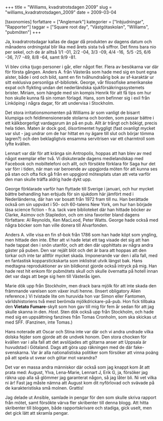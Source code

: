+++
title = "Williams, kvadratrotsdagen 2009"
slug = "williams_kvadratrotsdagen_2009"
date = 2009-03-04

[taxonomies]
forfattare = ["Anglemark"]
kategorier = ["Inbjudningar", "Rapporter"]
taggar = ["Square root day", "Västgötaskolan", "Williams", "pubmöten"]
+++

Ja, kvadratrotsdagar kallas de dagar då produkten av dagens datum och månadens ordningstal blir lika med årets sista två siffror. Det finns bara nio per sekel, och de är alltså 1/1 -01, 2/2 -04, 3/3 -09, 4/4 -16,  5/5 -25, 6/6 -36, 7/7 -49, 8/8 -64, samt 9/9 -81.

Vi blev cirka tjugo personer i går, eller något fler. Flera av besökarna var där för första gången. Anders A. från Västerås som hade med sig en bunt egna alster, både i ord och bild, samt en fin tvåhundraårig bok av sf-karaktär ur sitt exklusiva personliga sf-bibliotek. George, vår filosofiske amerikanske expat och flykting undan det nederländska sjukförsäkringssystemets brister. Miriam, som hängde med sin kompis Henrik för att få tips om hur hon skulle kunna få sin roman förlagd. Hans, som befinner sig i exil från Linköping i några dagar, för att undervisa i Stockholm.

Det stora irritationsmomenten på Williams är som vanligt de bisarrt klumpiga och feldimensionerade stolarna och borden, som passar bättre i ett kälkborgerligt vardagsrum än på en pub. Allt är trångt och bökigt, precis hela tiden. Maten är dock god, ölsortimentet hyggligt (fast ovanligt mycket var slut - jag undrar om de har hittat en ny ägare till slut och börjar tömma lagren?) och den beklagligtvis ensamma servitrisen var ett charmtroll som lyfte kvällen.

Lennart var där för att kränga sin Antropolis, hoppas att han blev av med något exemplar eller två. Vi diskuterade dagens medielandskap med Facebook och mobiltelefoni och allt, och försökte förklara för Saga hur det var förr i tiden, när man var beroende av uppgjorda möten för att kunna ses på stan och ofta fick gå från en uppgjord mötesplats utan att veta varför den man skulle träffa aldrig hade dykt upp.

George förklarade varför han flyttade till Sverige i januari, och hur mycket bättre behandling han erbjuds för sin sjukdom här jämfört med i Nederländerna, där han var bosatt från 1972 fram till nu. Han berättade också om sin uppväxt i 50- och 60-talens New York, om hur han började läsa science fiction - fr.a. tack vare biblioteket där han hittade böcker av Clarke, Asimov och Stapledon, och om sina favoriter bland dagens författare: Al Reynolds, Ken MacLeod, Peter Watts. George hade också med några böcker som han ville donera till Alvarfonden.

Anders A. ville visa en fin sf-bok från 1786 som han hade köpt som yngling, men hittade den inte. Efter att vi hade letat ett tag visade det sig att han hade tappat den i snön utanför, och att den där upphittats av några andra gäster på puben. Den var rejält blöt och det är bara att hoppas att den torkar och inte tar alltför mycket skada. Imponerande var den i alla fall, med en fantastisk kopparstickskarta som inklistrat utvik längst bak. Hans medtagna reproduktioner av sin bildkonst gjorde också intryck på mig. Han hade rest hit enkom för pubmötets skull och skulle övernatta på hotell innan det var dags att bege sig hem till Västerås igen.

Marie dök upp från Stockholm, men drack bara mjölk för att inte skada den främmande varelsen som växer inuti henne. (Insert obligatory Alien reference.) Vi tvistade lite om huruvida hon var Simon eller Fantomen, världshistoriens två mest berömda mjölkdrickare-på-pub. Hon fick tillbaka den **Vietato Fumare**-skylt som hon gav till mig för fem år sedan för att jag skulle skanna in den. _Host_. Sten dök också upp från Stockholm, och hade med sig en uppsättning fanzines från Tomas Cronholm, som ska skickas ut med SFF. (Fanzinen, inte Tomas.)

Hans noterade att Oscar och Stina inte var där och vi andra undrade vilka dolska fejder som gjorde att de undvek honom. Den stora chocken för kvällen var i alla fall att det avslöjades att götarna anser att Uppsala är huvudstad i Götaland. Dags att göra upp räkningen med de där fake-svenskarna. Var är alla nationalistiska politiker som försöker att vinna poäng på att spela ut svear och götar mot varandra?

Det var en massa andra människor där också som jag knappt kom åt att prata med: August, Ylva, Lena-Marie, Lennart J, Erik G, ja, försöker jag räkna upp alla så glömmer jag garanterat någon, så jag låter bli. Ni vet vilka ni är! Fast jag måste nämna att August kom dit nyförlovad och svävade på de karakteristiska små molnen. Grattis!

Jag delade ut Ansible, samlade in pengar för den som skulle skriva rapport från mötet, samt försökte värva fler skribenter till denna blogg. Att hitta skribenter till bloggen, både rapportskrivare och stadiga, gick uselt, men det gick lätt att skramla pengar.
